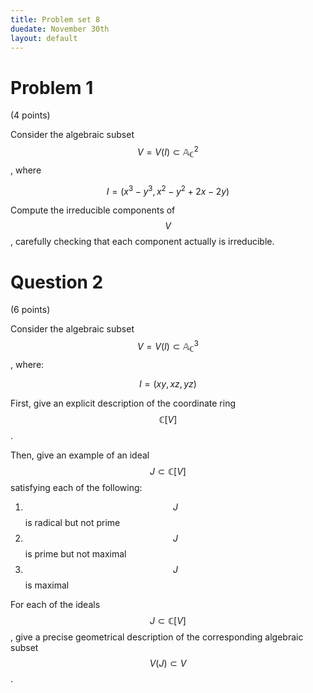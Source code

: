 ```yaml
---
title: Problem set 8
duedate: November 30th
layout: default
---
```


Problem 1
====
(4 points)

Consider the algebraic subset $$V=V(I)\subset \mathbb{A}_{\mathbb{C}}^2$$, where

$$I=(x^3-y^3, x^2-y^2+2x-2y)$$

Compute the irreducible components of $$V$$, carefully checking that each component actually is irreducible.

Question 2
====
(6 points)


Consider the algebraic subset $$V=V(I)\subset \mathbb{A}_{\mathbb{C}}^3$$, where:

$$I=(xy,xz,yz)$$

First, give an explicit description of the coordinate ring $$\mathbb{C}[V]$$.

Then, give an example of an ideal $$J\subset\mathbb{C}[V]$$ satisfying each of the following:

1. $$J$$ is radical but not prime
2. $$J$$ is prime but not maximal
3. $$J$$ is maximal

For each of the ideals $$J\subset \mathbb{C}[V]$$, give a precise geometrical description of the corresponding algebraic subset $$V(J)\subset V$$.




